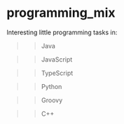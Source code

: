 # programming_mix

Interesting little programming tasks in:

>> Java

>> JavaScript

>> TypeScript

>> Python

>> Groovy

>> C++

